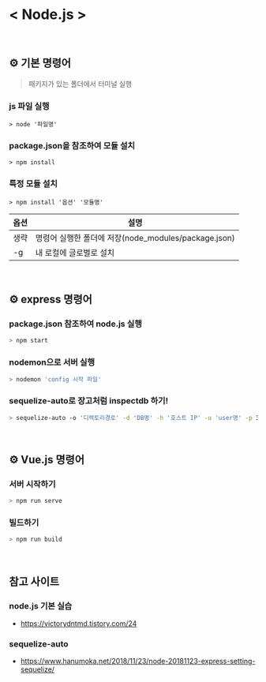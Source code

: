 # < Node.js >

<br>

## ⚙️ 기본 명령어
> 패키지가 있는 폴더에서 터미널 실행

### js 파일 실행
```
> node '파일명'
```

### package.json을 참조하여 모듈 설치
```
> npm install
```

### 특정 모듈 설치
```
> npm install '옵션' '모듈명'
```

|옵션|설명|
|---|---|
|생략|명령어 실행한 폴더에 저장(node_modules/package.json)|
|-g|내 로컬에 글로벌로 설치|

<br>

## ⚙️ express 명령어

### package.json 참조하여 node.js 실행
```sh
> npm start
```

### nodemon으로 서버 실행
```sh
> nodemon 'config 시작 파일'
```

### sequelize-auto로 장고처럼 inspectdb 하기!
```sh
> sequelize-auto -o '디렉토리경로' -d 'DB명' -h '호스트 IP' -u 'user명' -p 3306 -x '비번' -e 'DB종류'
```

<br>

## ⚙️ Vue.js 명령어

### 서버 시작하기
```sh
> npm run serve
```

### 빌드하기
```sh
> npm run build
```


<br>

## 참고 사이트

### node.js 기본 실습
- https://victorydntmd.tistory.com/24

### sequelize-auto 
- https://www.hanumoka.net/2018/11/23/node-20181123-express-setting-sequelize/